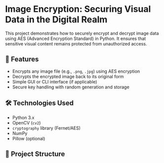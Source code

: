# Image Encryption: Securing Visual Data in the Digital Realm

This project demonstrates how to securely encrypt and decrypt image data using AES (Advanced Encryption Standard) in Python. It ensures that sensitive visual content remains protected from unauthorized access.

## 🔐 Features

- Encrypts any image file (e.g., `.png`, `.jpg`) using AES encryption
- Decrypts the encrypted image back to its original form
- Simple GUI or CLI interface (if applicable)
- Secure key handling with random generation and storage

## 🛠️ Technologies Used

- Python 3.x
- OpenCV (`cv2`)
- `cryptography` library (Fernet/AES)
- NumPy
- Pillow (optional)

## 📁 Project Structure
